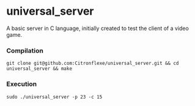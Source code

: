 # universal_server
A basic server in C language, initially created to test the client of a video game.


### Compilation
  ```
  git clone git@github.com:Citronflexe/universal_server.git && cd universal_server && make
  ```

### Execution
  ```
  sudo ./universal_server -p 23 -c 15
  ```
